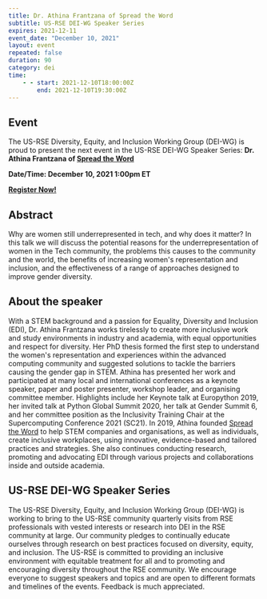 ```yaml
---
title: Dr. Athina Frantzana of Spread the Word
subtitle: US-RSE DEI-WG Speaker Series
expires: 2021-12-11
event_date: "December 10, 2021"
layout: event
repeated: false
duration: 90
category: dei
time:
    - - start: 2021-12-10T18:00:00Z
        end: 2021-12-10T19:30:00Z
---
```



## Event

The US-RSE Diversity, Equity, and Inclusion Working Group (DEI-WG) is proud to
present the next event in the US-RSE DEI-WG Speaker Series: **Dr. Athina Frantzana of [Spread the Word](http://spreadthewordstem.co.uk/)**

**Date/Time: December 10, 2021 1:00pm ET**

**[Register Now!](https://purdue-edu.zoom.us/meeting/register/tJUufuGorT8rHtBy5guU-DriZAiteh7X8Gsf)**

## Abstract
Why are women still underrepresented in tech, and why does it matter? In this talk we will discuss the potential reasons for the underrepresentation of women in the Tech community, the problems this causes to the community and the world, the benefits of increasing women's representation and inclusion, and the effectiveness of a range of approaches designed to improve gender diversity.

## About the speaker
With a STEM background and a passion for Equality, Diversity and Inclusion (EDI), Dr. Athina Frantzana works tirelessly to create more inclusive work and study environments in industry and academia, with equal opportunities and respect for diversity. Her PhD thesis formed the first step to understand the women's representation and experiences within the advanced computing community and suggested solutions to tackle the barriers causing the gender gap in STEM. 
Athina has presented her work and participated at many local and international conferences as a keynote speaker, paper and poster presenter, workshop leader, and organising committee member. Highlights include her Keynote talk at Europython 2019, her invited talk at Python Global Summit 2020, her talk at Gender Summit 6, and her committee position as the Inclusivity Training Chair at the Supercomputing Conference 2021 (SC21). 
In 2019, Athina founded [Spread the Word](https://spreadthewordstem.co.uk) to help STEM companies and organisations, as well as individuals, create inclusive workplaces, using innovative, evidence-based and tailored practices and strategies. She also continues conducting research, promoting and advocating EDI through various projects and collaborations inside and outside academia. 

## US-RSE DEI-WG Speaker Series

The US-RSE Diversity, Equity, and Inclusion Working Group (DEI-WG) is working
to bring to the US-RSE community quarterly visits from RSE professionals with
vested interests or research into DEI in the RSE community at large. Our
community pledges to continually educate ourselves through research on best
practices focused on diversity, equity, and inclusion. The US-RSE is
committed to providing an inclusive environment with equitable treatment for
all and to promoting and encouraging diversity throughout the RSE community. We
encourage everyone to suggest speakers and topics and are open to different
formats and timelines of the events. Feedback is much appreciated.
